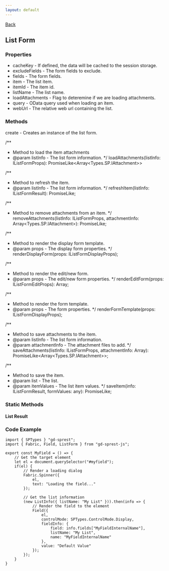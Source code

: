 ```yaml
---
layout: default
---
```

[Back](/js)
## List Form
### Properties
* cacheKey - If defined, the data will be cached to the session storage.
* excludeFields - The form fields to exclude.
* fields - The form fields.
* item - The list item.
* itemId - The item id.
* listName - The list name.
* loadAttachments - Flag to deteremine if we are loading attachments.
* query - OData query used when loading an item.
* webUrl - The relative web url containing the list.

### Methods
create - Creates an instance of the list form.

/**
* Method to load the item attachments
* @param listInfo - The list form information.
*/
loadAttachments(listInfo: IListFormProps): PromiseLike<Array<Types.SP.IAttachment>>

/**
* Method to refresh the item.
* @param listInfo - The list form information.
*/
refreshItem(listInfo: IListFormResult): PromiseLike<IListFormResult>;

/**
* Method to remove attachments from an item.
*/
removeAttachments(listInfo: IListFormProps, attachmentInfo: Array<Types.SP.IAttachment>): PromiseLike<void>;

/**
* Method to render the display form template.
* @param props - The display form properties.
*/
renderDisplayForm(props: IListFormDisplayProps);

/**
* Method to render the edit/new form.
* @param props - The edit/new form properties.
*/
renderEditForm(props: IListFormEditProps): Array<IField>;

/**
* Method to render the form template.
* @param props - The form properties.
*/
renderFormTemplate(props: IListFormDisplayProps);

/**
* Method to save attachments to the item.
* @param listInfo - The list form information.
* @param attachmentInfo - The attachment files to add.
*/
saveAttachments(listInfo: IListFormProps, attachmentInfo: Array<IListFormAttachmentInfo>): PromiseLike<Array<Types.SP.IAttachment>>;

/**
* Method to save the item.
* @param list - The list.
* @param itemValues - The list item values.
*/
saveItem(info: IListFormResult, formValues: any): PromiseLike<IListFormResult>;

### Static Methods


#### List Result

### Code Example
```tsx
import { SPTypes } "gd-sprest";
import { Fabric, Field, ListForm } from "gd-sprest-js";

export const MyField = () => {
    // Get the target element
    let el = document.querySelector("#myfield");
    if(el) {
        // Render a loading dialog
        Fabric.Spinner({
            el,
            text: "Loading the field..."
        });

        // Get the list information
        (new ListInfo({ listName: "My List" })).then(info => {
            // Render the field to the element
            Field({
                el,
                controlMode: SPTypes.ControlMode.Display,
                fieldInfo: {
                    field: info.fields["MyFieldInternalName"],
                    listName: "My List",
                    name: "MyFieldInternalName"
                },
                value: "Default Value"
            });
        });
    }
}
```